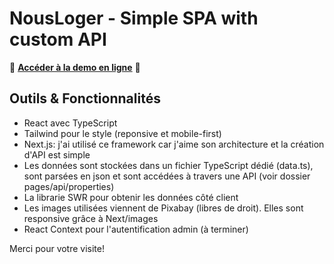 # NousLoger - Simple SPA with custom API
 
🚀 [**Accéder à la demo en ligne**](https://nousloger.vercel.app/) 🚀
  
## Outils & Fonctionnalités

- React avec TypeScript
- Tailwind pour le style (reponsive et mobile-first)
- Next.js: j'ai utilisé ce framework car j'aime son architecture et la création d'API est simple
- Les données sont stockées dans un fichier TypeScript dédié (data.ts), sont parsées en json et sont accédées à travers une API (voir dossier pages/api/properties)
- La librarie SWR pour obtenir les données côté client
- Les images utilisées viennent de Pixabay (libres de droit). Elles sont responsive grâce à Next/images
- React Context pour l'autentification admin (à terminer)

Merci pour votre visite!

